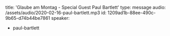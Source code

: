 title: 'Glaube am Montag - Special Guest Paul Bartlett'
type: message
audio: /assets/audio/2020-02-16-paul-bartlett.mp3
id: 1209ad1b-88ee-490c-9b65-d74b44be7861
speaker:
  - paul-bartlett
